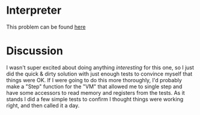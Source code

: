 # Interpreter

This problem can be found [here](https://onlinejudge.org/index.php?option=com_onlinejudge&Itemid=8&category=29&page=show_problem&problem=974)

# Discussion

I wasn't super excited about doing anything *interesting* for this one, so I just did the quick & dirty solution with
just enough tests to convince myself that things were OK.  If I were going to do this more thoroughly, I'd probably make
a "Step" function for the "VM" that allowed me to single step and have some accessors to read memory and registers
from the tests.  As it stands I did a few simple tests to confirm I thought things were working right, and then called
it a day.

